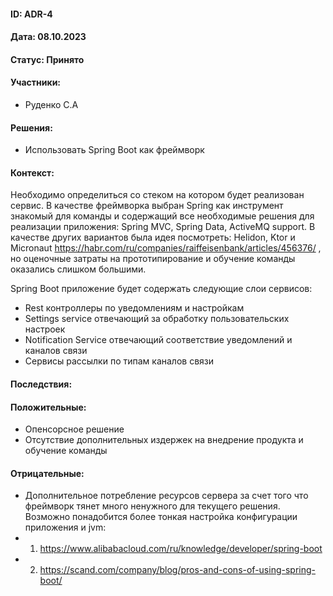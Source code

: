 #### ID: ADR-4

#### Дата: 08.10.2023

#### Статус: Принято

#### Участники:
* Руденко С.А

#### Решения:
* Использовать Spring Boot как фреймворк

#### Контекст:
Необходимо определиться со стеком на котором будет реализован сервис.
В качестве фреймворка выбран Spring как инструмент знакомый для команды и содержащий все необходимые решения для реализации приложения: Spring MVC, Spring Data, ActiveMQ support.
В качестве других вариантов была идея посмотреть: Helidon, Ktor и Micronaut https://habr.com/ru/companies/raiffeisenbank/articles/456376/ , но оценочные затраты на прототипирование и обучение команды оказались слишком большими.

Spring Boot приложение будет содержать следующие слои сервисов:
- Rest контроллеры по уведомлениям и настройкам
- Settings service отвечающий за обработку пользовательских настроек
- Notification Service отвечающий соответствие уведомлений и каналов связи
- Сервисы рассылки по типам каналов связи

#### Последствия:

#### Положительные:
* Опенсорсное решение
* Отсутствие дополнительных издержек на внедрение продукта и обучение команды 

#### Отрицательные:
* Дополнительное потребление ресурсов сервера за счет того что фреймворк тянет много ненужного для текущего решения. Возможно понадобится более тонкая настройка конфигурации приложения и jvm:
* 1. https://www.alibabacloud.com/ru/knowledge/developer/spring-boot
* 2. https://scand.com/company/blog/pros-and-cons-of-using-spring-boot/
